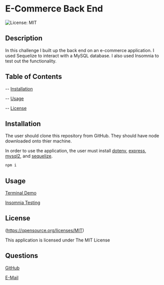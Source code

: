 
  # E-Commerce Back End

  ![License: MIT](https://img.shields.io/badge/License-MIT-yellow.svg)


  ## Description
  
  In this challenge I built up the back end on an e-commerce application. I used Sequelize to interact with a MySQL database. I also used Insomnia to test out the functionality.

  ## Table of Contents


  -- [Installation](#Installation)

  -- [Usage](#Usage)

  -- [License](#License)


  ## Installation


  The user should clone this repository from GitHub. They should have node downloaded onto thier machine. 
  
  In order to use the application, the user must install [dotenv](https://www.npmjs.com/package/dotenv), [express](https://www.npmjs.com/package/express), [mysql2](https://www.npmjs.com/package/mysql2), and [sequelize](https://www.npmjs.com/package/sequelize).
  
  ```sh
  npm i
  ```

  ## Usage
  
   
  [Terminal Demo](https://user-images.githubusercontent.com/106487718/182875743-2b1bf3e7-606b-4503-b4e5-04329db85c6b.mp4)

  [Insomnia Testing](https://user-images.githubusercontent.com/106487718/182876174-126d0637-3d0e-4155-b25b-3757b3f51f91.mp4)

  ## License


  (https://opensource.org/licenses/MIT)

  This application is licensed under The MIT License


  ## Questions


  [GitHub](https:github.com/jystyn)

  [E-Mail](mailto:justyn.helgeson@gmail.com)


